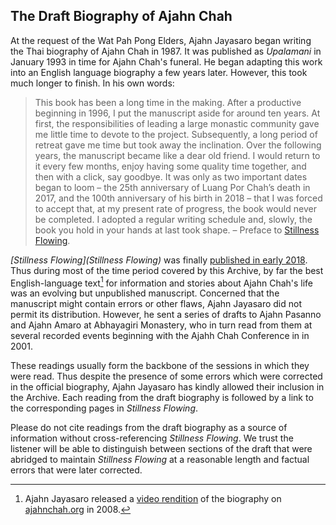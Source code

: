 ## The Draft Biography of Ajahn Chah
<!--TITLE:The Draft Biography of Ajahn Chah-->
At the request of the Wat Pah Pong Elders, Ajahn Jayasaro began writing the Thai biography of Ajahn Chah in 1987. It was published as _Upalamani_ in January 1993 in time for Ajahn Chah's funeral. He began adapting this work into an English language biography a few years later. However, this took much longer to finish. In his own words:

> This book has been a long time in the making. After a productive beginning in 1996, I put the manuscript aside for around ten years. At first,
> the responsibilities of leading a large monastic community gave me little
> time to devote to the project. Subsequently, a long period of retreat gave
> me time but took away the inclination. Over the following years, the
> manuscript became like a dear old friend. I would return to it every few
> months, enjoy having some quality time together, and then with a click,
> say goodbye. It was only as two important dates began to loom – the 25th
> anniversary of Luang Por Chah’s death in 2017, and the 100th anniversary
> of his birth in 2018 – that I was forced to accept that, at my present rate of
> progress, the book would never be completed. I adopted a regular writing
> schedule and, slowly, the book you hold in your hands at last took shape. – Preface to [Stillness Flowing]().

_[Stillness Flowing](Stillness Flowing)_ was finally [published in early 2018](event:UD2018-1). Thus during most of the time period covered by this Archive, by far the best English-language text[^1] for information and stories about Ajahn Chah's life was an evolving but unpublished manuscript. Concerned that the manuscript might contain errors or other flaws, Ajahn Jayasaro did not permit its distribution. However, he sent a series of drafts to Ajahn Pasanno and Ajahn Amaro at Abhayagiri Monastery, who in turn read from them at several recorded events beginning with the Ajahh Chah Conference in in 2001. 

These readings usually form the backbone of the sessions in which they were read. Thus despite the presence of some errors which were corrected in the official biography, Ajahn Jayasaro has kindly allowed their inclusion in the Archive. Each reading from the draft biography is followed by a link to the corresponding pages in _Stillness Flowing_.

Please do not cite readings from the draft biography as a source of information without cross-referencing _Stillness Flowing_. We trust the listener will be able to distinguish between sections of the draft that were abridged to maintain _Stillness Flowing_ at a reasonable length and factual errors that were later corrected. 

[^1]: Ajahn Jayasaro released a [video rendition](https://ajahnchah.org/videos.htm) of the biography on [ajahnchah.org](https://ajahnchah.org) in 2008.
